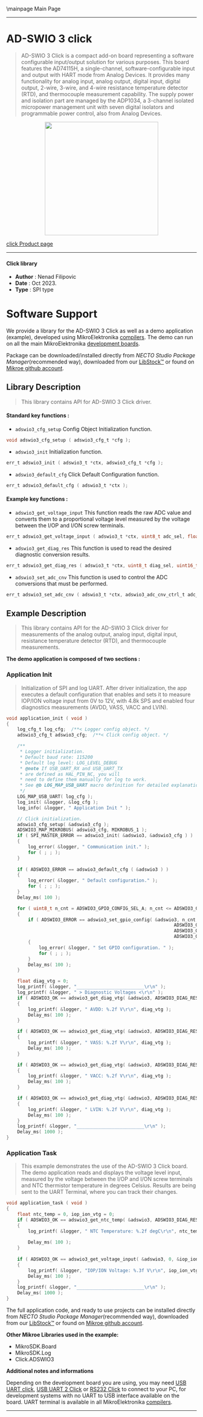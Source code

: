 \mainpage Main Page

---
# AD-SWIO 3 click

> AD-SWIO 3 Click is a compact add-on board representing a software configurable input/output solution for various purposes. This board features the AD74115H, a single-channel, software-configurable input and output with HART mode from Analog Devices. It provides many functionality for analog input, analog output, digital input, digital output, 2-wire, 3-wire, and 4-wire resistance temperature detector (RTD), and thermocouple measurement capability. The supply power and isolation part are managed by the ADP1034, a 3-channel isolated micropower management unit with seven digital isolators and programmable power control, also from Analog Devices.

<p align="center">
  <img src="https://download.mikroe.com/images/click_for_ide/adswio3_click.png" height=300px>
</p>

[click Product page](https://www.mikroe.com/ad-swio-3-click)

---


#### Click library

- **Author**        : Nenad Filipovic
- **Date**          : Oct 2023.
- **Type**          : SPI type


# Software Support

We provide a library for the AD-SWIO 3 Click
as well as a demo application (example), developed using MikroElektronika
[compilers](https://www.mikroe.com/necto-studio).
The demo can run on all the main MikroElektronika [development boards](https://www.mikroe.com/development-boards).

Package can be downloaded/installed directly from *NECTO Studio Package Manager*(recommended way), downloaded from our [LibStock&trade;](https://libstock.mikroe.com) or found on [Mikroe github account](https://github.com/MikroElektronika/mikrosdk_click_v2/tree/master/clicks).

## Library Description

> This library contains API for AD-SWIO 3 Click driver.

#### Standard key functions :

- `adswio3_cfg_setup` Config Object Initialization function.
```c
void adswio3_cfg_setup ( adswio3_cfg_t *cfg );
```

- `adswio3_init` Initialization function.
```c
err_t adswio3_init ( adswio3_t *ctx, adswio3_cfg_t *cfg );
```

- `adswio3_default_cfg` Click Default Configuration function.
```c
err_t adswio3_default_cfg ( adswio3_t *ctx );
```

#### Example key functions :

- `adswio3_get_voltage_input` This function reads the raw ADC value and converts them to a proportional voltage level measured by the voltage between the I/OP and I/ON screw terminals.
```c
err_t adswio3_get_voltage_input ( adswio3_t *ctx, uint8_t adc_sel, float *voltage );
```

- `adswio3_get_diag_res` This function is used to read the desired diagnostic conversion results.
```c
err_t adswio3_get_diag_res ( adswio3_t *ctx, uint8_t diag_sel, uint16_t *adc_diag_data );
```

- `adswio3_set_adc_cnv` This function is used to control the ADC conversions that must be performed.
```c
err_t adswio3_set_adc_cnv ( adswio3_t *ctx, adswio3_adc_cnv_ctrl_t adc_cnv_ctrl );
```

## Example Description

> This library contains API for the AD-SWIO 3 Click driver 
> for measurements of the analog output, analog input, digital input, 
> resistance temperature detector (RTD), and thermocouple measurements.

**The demo application is composed of two sections :**

### Application Init

> Initialization of SPI and log UART.
> After driver initialization, the app executes a default configuration 
> that enables and sets it to measure IOP/ION voltage input from 0V to 12V, 
> with 4.8k SPS and enabled four diagnostics measurements (AVDD, VASS, VACC and LVIN).

```c
void application_init ( void )
{
    log_cfg_t log_cfg;  /**< Logger config object. */
    adswio3_cfg_t adswio3_cfg;  /**< Click config object. */

    /** 
     * Logger initialization.
     * Default baud rate: 115200
     * Default log level: LOG_LEVEL_DEBUG
     * @note If USB_UART_RX and USB_UART_TX 
     * are defined as HAL_PIN_NC, you will 
     * need to define them manually for log to work. 
     * See @b LOG_MAP_USB_UART macro definition for detailed explanation.
     */
    LOG_MAP_USB_UART( log_cfg );
    log_init( &logger, &log_cfg );
    log_info( &logger, " Application Init " );

    // Click initialization.
    adswio3_cfg_setup( &adswio3_cfg );
    ADSWIO3_MAP_MIKROBUS( adswio3_cfg, MIKROBUS_1 );
    if ( SPI_MASTER_ERROR == adswio3_init( &adswio3, &adswio3_cfg ) )
    {
        log_error( &logger, " Communication init." );
        for ( ; ; );
    }
    
    if ( ADSWIO3_ERROR == adswio3_default_cfg ( &adswio3 ) )
    {
        log_error( &logger, " Default configuration." );
        for ( ; ; );
    }
    Delay_ms( 100 );

    for ( uint8_t n_cnt = ADSWIO3_GPIO_CONFIG_SEL_A; n_cnt <= ADSWIO3_GPIO_CONFIG_SEL_D; n_cnt ++ )
    {
        if ( ADSWIO3_ERROR == adswio3_set_gpio_config( &adswio3, n_cnt, 
                                                              ADSWIO3_GPIO_CONFIG_GPO_DATA_HIGH, 
                                                              ADSWIO3_GPIO_CONFIG_GP_WK_PD_DIS, 
                                                              ADSWIO3_GPIO_CONFIG_MODE_OUT ) )
        {
            log_error( &logger, " Set GPIO configuration. " );
            for ( ; ; );
        }
        Delay_ms( 100 );
    }

    float diag_vtg = 0;
    log_printf( &logger, "_________________________\r\n" );
    log_printf( &logger, " > Diagnostic Voltages <\r\n" );
    if ( ADSWIO3_OK == adswio3_get_diag_vtg( &adswio3, ADSWIO3_DIAG_RESULT_SEL_0, &diag_vtg ) )
    {
        log_printf( &logger, " AVDD: %.2f V\r\n", diag_vtg );
        Delay_ms( 100 );
    }

    if ( ADSWIO3_OK == adswio3_get_diag_vtg( &adswio3, ADSWIO3_DIAG_RESULT_SEL_1, &diag_vtg ) )
    {
        log_printf( &logger, " VASS: %.2f V\r\n", diag_vtg );
        Delay_ms( 100 );
    }

    if ( ADSWIO3_OK == adswio3_get_diag_vtg( &adswio3, ADSWIO3_DIAG_RESULT_SEL_2, &diag_vtg ) )
    {
        log_printf( &logger, " VACC: %.2f V\r\n", diag_vtg );
        Delay_ms( 100 );
    }

    if ( ADSWIO3_OK == adswio3_get_diag_vtg( &adswio3, ADSWIO3_DIAG_RESULT_SEL_3, &diag_vtg ) )
    {
        log_printf( &logger, " LVIN: %.2f V\r\n", diag_vtg );
        Delay_ms( 100 );
    }
    log_printf( &logger, "_________________________\r\n" );
    Delay_ms( 1000 );
}
```

### Application Task

> This example demonstrates the use of the AD-SWIO 3 Click board. 
> The demo application reads and displays the voltage level input, 
> measured by the voltage between the I/OP and I/ON screw terminals 
> and NTC thermistor temperature in degrees Celsius.
> Results are being sent to the UART Terminal, where you can track their changes.

```c
void application_task ( void )
{
    float ntc_temp = 0, iop_ion_vtg = 0;
    if ( ADSWIO3_OK == adswio3_get_ntc_temp( &adswio3, ADSWIO3_DIAG_RESULT_SEL_3, &ntc_temp ) )
    {
        log_printf( &logger, " NTC Temperature: %.2f degC\r\n", ntc_temp );
        
        Delay_ms( 100 );
    }
    
    if ( ADSWIO3_OK == adswio3_get_voltage_input( &adswio3, 0, &iop_ion_vtg ) )
    {
        log_printf( &logger, "IOP/ION Voltage: %.3f V\r\n", iop_ion_vtg );
        Delay_ms( 100 );
    }
    log_printf( &logger, "_________________________\r\n" );
    Delay_ms( 1000 );
}
```

The full application code, and ready to use projects can be installed directly from *NECTO Studio Package Manager*(recommended way), downloaded from our [LibStock&trade;](https://libstock.mikroe.com) or found on [Mikroe github account](https://github.com/MikroElektronika/mikrosdk_click_v2/tree/master/clicks).

**Other Mikroe Libraries used in the example:**

- MikroSDK.Board
- MikroSDK.Log
- Click.ADSWIO3

**Additional notes and informations**

Depending on the development board you are using, you may need
[USB UART click](https://www.mikroe.com/usb-uart-click),
[USB UART 2 Click](https://www.mikroe.com/usb-uart-2-click) or
[RS232 Click](https://www.mikroe.com/rs232-click) to connect to your PC, for
development systems with no UART to USB interface available on the board. UART
terminal is available in all MikroElektronika
[compilers](https://shop.mikroe.com/compilers).

---
